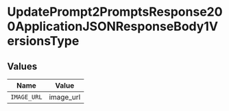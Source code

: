# UpdatePrompt2PromptsResponse200ApplicationJSONResponseBody1VersionsType


## Values

| Name        | Value       |
| ----------- | ----------- |
| `IMAGE_URL` | image_url   |